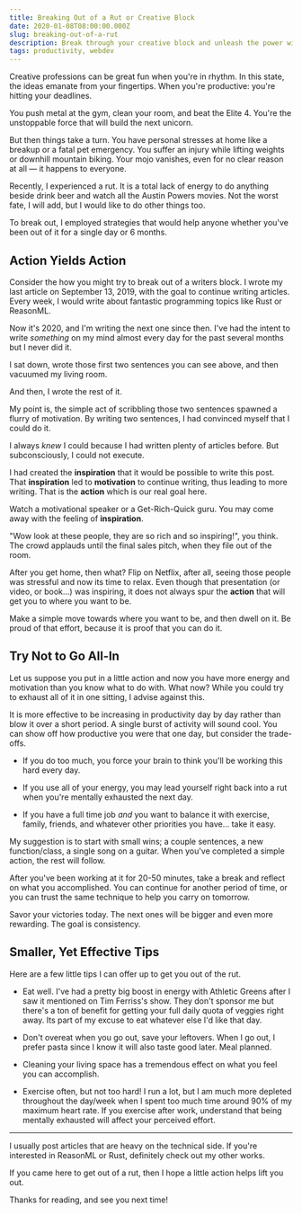 ```yaml
---
title: Breaking Out of a Rut or Creative Block
date: 2020-01-08T08:00:00.000Z
slug: breaking-out-of-a-rut
description: Break through your creative block and unleash the power within.
tags: productivity, webdev
---
```


Creative professions can be great fun when you're in rhythm. In this state, the ideas emanate from your fingertips. When you're productive: you're hitting your deadlines.

You push metal at the gym, clean your room, and beat the Elite 4. You're the unstoppable force that will build the next unicorn.

But then things take a turn. You have personal stresses at home like a breakup or a fatal pet emergency. You suffer an injury while lifting weights or downhill mountain biking. Your mojo vanishes, even for no clear reason at all — it happens to everyone.

Recently, I experienced a rut. It is a total lack of energy to do anything beside drink beer and watch all the Austin Powers movies. Not the worst fate, I will add, but I would like to do other things too.

To break out, I employed strategies that would help anyone whether you've been out of it for a single day or 6 months.

## Action Yields Action

Consider the how you might try to break out of a writers block. I wrote my last article on September 13, 2019, with the goal to continue writing articles. Every week, I would write about fantastic programming topics like Rust or ReasonML.

Now it's 2020, and I'm writing the next one since then. I've had the intent to write _something_ on my mind almost every day for the past several months but I never did it.

I sat down, wrote those first two sentences you can see above, and then vacuumed my living room.

And then, I wrote the rest of it.

My point is, the simple act of scribbling those two sentences spawned a flurry of motivation. By writing two sentences, I had convinced myself that I could do it.

I always _knew_ I could because I had written plenty of articles before. But subconsciously, I could not execute.

I had created the **inspiration** that it would be possible to write this post. That **inspiration** led to **motivation** to continue writing, thus leading to more writing. That is the **action** which is our real goal here.

Watch a motivational speaker or a Get-Rich-Quick guru. You may come away with the feeling of **inspiration**.

"Wow look at these people, they are so rich and so inspiring!", you think. The crowd applauds until the final sales pitch, when they file out of the room.

After you get home, then what? Flip on Netflix, after all, seeing those people was stressful and now its time to relax. Even though that presentation (or video, or book...) was inspiring, it does not always spur the **action** that will get you to where you want to be.

Make a simple move towards where you want to be, and then dwell on it. Be proud of that effort, because it is proof that you can do it.

## Try Not to Go All-In

Let us suppose you put in a little action and now you have more energy and motivation than you know what to do with. What now? While you could try to exhaust all of it in one sitting, I advise against this.

It is more effective to be increasing in productivity day by day rather than blow it over a short period. A single burst of activity will sound cool. You can show off how productive you were that one day, but consider the trade-offs.

- If you do too much, you force your brain to think you'll be working this hard every day.

- If you use all of your energy, you may lead yourself right back into a rut when you're mentally exhausted the next day.

- If you have a full time job _and_ you want to balance it with exercise, family, friends, and whatever other priorities you have... take it easy.

My suggestion is to start with small wins; a couple sentences, a new function/class, a single song on a guitar. When you've completed a simple action, the rest will follow.

After you've been working at it for 20-50 minutes, take a break and reflect on what you accomplished. You can continue for another period of time, or you can trust the same technique to help you carry on tomorrow.

Savor your victories today. The next ones will be bigger and even more rewarding. The goal is consistency.

## Smaller, Yet Effective Tips

Here are a few little tips I can offer up to get you out of the rut.

- Eat well. I've had a pretty big boost in energy with Athletic Greens after I saw it mentioned on Tim Ferriss's show. They don't sponsor me but there's a ton of benefit for getting your full daily quota of veggies right away. Its part of my excuse to eat whatever else I'd like that day.

- Don't overeat when you go out, save your leftovers. When I go out, I prefer pasta since I know it will also taste good later. Meal planned.

- Cleaning your living space has a tremendous effect on what you feel you can accomplish.

- Exercise often, but not too hard! I run a lot, but I am much more depleted throughout the day/week when I spent too much time around 90% of my maximum heart rate. If you exercise after work, understand that being mentally exhausted will affect your perceived effort.

---

I usually post articles that are heavy on the technical side. If you're interested in ReasonML or Rust, definitely check out my other works.

If you came here to get out of a rut, then I hope a little action helps lift you out.

Thanks for reading, and see you next time!

